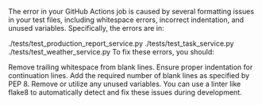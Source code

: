 The error in your GitHub Actions job is caused by several formatting issues in your test files, including whitespace errors, incorrect indentation, and unused variables. Specifically, the errors are in:

./tests/test_production_report_service.py
./tests/test_task_service.py
./tests/test_weather_service.py
To fix these errors, you should:

Remove trailing whitespace from blank lines.
Ensure proper indentation for continuation lines.
Add the required number of blank lines as specified by PEP 8.
Remove or utilize any unused variables.
You can use a linter like flake8 to automatically detect and fix these issues during development.